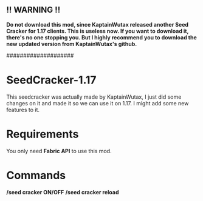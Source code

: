 ## !! WARNING !! ##

**Do not download this mod, since KaptainWutax released another Seed Cracker for 1.17 clients. This is useless now. If you want to download it, there's no one stopping you. But I highly recommend you to download the new updated version from KaptainWutax's github.**

####################




# SeedCracker-1.17
This seedcracker was actually made by KaptainWutax, I just did some changes on it and made it so we can use it on 1.17. I might add some new features to it.

# Requirements
You only need **Fabric API** to use this mod.

# Commands 
**/seed cracker ON/OFF**
**/seed cracker reload**


